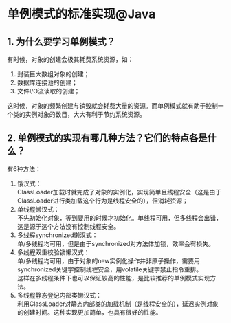 # 单例模式的标准实现@Java
## 1. 为什么要学习单例模式？
有时候，对象的创建会极其耗费系统资源，如：    
1. 封装巨大数组对象的创建；     
2. 数据库连接池的创建；    
3. 文件I/O流读取的创建；    
    
这时候，对象的频繁创建与销毁就会耗费大量的资源。而单例模式就有助于控制一个类的实例对象的数目，大大有利于节约系统资源。    
## 2. 单例模式的实现有哪几种方法？它们的特点各是什么？
有6种方法：    
1. 饿汉式：    
ClassLoader加载时就完成了对象的实例化，实现简单且线程安全（这是由于ClassLoader进行类加载这个行为是线程安全的），但消耗资源；    
2. 单线程懒汉式：        
不先初始化对象，等到要用的时候才初始化。单线程可用，但多线程会出错，这是源于这个方法没有控制线程安全。    
3. 多线程synchronized懒汉式：    
单/多线程均可用，但是由于synchronized对方法体加锁，效率会有损失。    
4. 多线程双重校验锁懒汉式：    
单/多线程均可用，由于对象的new实例化操作并非原子操作，需要用synchronized关键字控制线程安全，用volatile关键字禁止指令重排。    
这样在多线程条件下也可以保证较高的性能，是比较推荐的单例模式实现方法。    
5. 多线程静态登记内部类懒汉式：    
利用ClassLoader对静态内部类的加载机制（是线程安全的），延迟实例对象的创建时间。这种实现更加简单，也具有很好的性能。    
